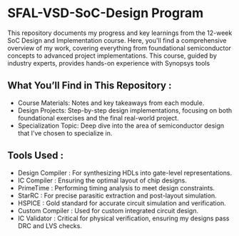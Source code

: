 # SFAL-VSD-SoC-Design Program

This repository documents my progress and key learnings from the 12-week SoC Design and Implementation course. Here, you'll find a comprehensive overview of my work, covering everything from foundational semiconductor concepts to advanced project implementations. This course, guided by industry experts, provides hands-on experience with Synopsys tools 

## What You’ll Find in This Repository :

* Course Materials: Notes and key takeaways from each module.
* Design Projects: Step-by-step design implementations, focusing on both foundational exercises and the final real-world project.
* Specialization Topic: Deep dive into the area of semiconductor design that I’ve chosen to specialize in.

## Tools Used :

* Design Compiler : For synthesizing HDLs into gate-level representations.
* IC Compiler : Ensuring the optimal layout of chip designs.
* PrimeTime : Performing timing analysis to meet design constraints.
* StarRC : For precise parasitic extraction and post-layout simulation.
* HSPICE : Gold standard for accurate circuit simulation and verification.
* Custom Compiler : Used for custom integrated circuit design.
* IC Validator : Critical for physical verification, ensuring my designs pass DRC and LVS checks.

